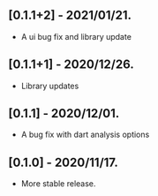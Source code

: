 ## [0.1.1+2] - 2021/01/21.

* A ui bug fix and library update

## [0.1.1+1] - 2020/12/26.

* Library updates

## [0.1.1] - 2020/12/01.

* A bug fix with dart analysis options

## [0.1.0] - 2020/11/17.

* More stable release.
